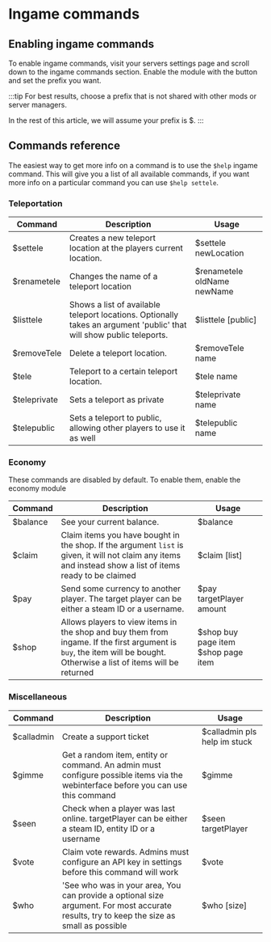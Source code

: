 # Ingame commands 

## Enabling ingame commands

To enable ingame commands, visit your servers settings page and scroll down to the ingame commands section. Enable the module with the button and set the prefix you want. 

:::tip
For best results, choose a prefix that is not shared with other mods or server managers. 

In the rest of this article, we will assume your prefix is $.
:::


## Commands reference

The easiest way to get more info on a command is to use the `$help` ingame command. This will give you a list of all available commands, if you want more info on a particular command you can use `$help settele`.

### Teleportation

| Command | Description  | Usage |
| --- | --- | --- |
| $settele | Creates a new teleport location at the players current location. | $settele newLocation |
| $renametele | Changes the name of a teleport location | $renametele oldName newName | 
| $listtele | Shows a list of available teleport locations. Optionally takes an argument 'public' that will show public teleports. | $listtele [public] |
| $removeTele | Delete a teleport location. | $removeTele name |
| $tele | Teleport to a certain teleport location.  | $tele name |
| $teleprivate | Sets a teleport as private  | $teleprivate name |
| $telepublic | Sets a teleport to public, allowing other players to use it as well  | $telepublic name |


### Economy

These commands are disabled by default. To enable them, enable the economy module

| Command | Description  | Usage |
| --- | --- | --- |
| $balance | See your current balance. | $balance  |
| $claim | Claim items you have bought in the shop. If the argument `list` is given, it will not claim any items and instead show a list of items ready to be claimed | $claim [list] |
| $pay | Send some currency to another player. The target player can be either a steam ID or a username. | $pay targetPlayer amount |
| $shop | Allows players to view items in the shop and buy them from ingame. If the first argument is `buy`, the item will be bought. Otherwise a list of items will be returned | $shop buy page item $shop page item |



### Miscellaneous

| Command | Description  | Usage |
| --- | --- | --- |
| $calladmin | Create a support ticket | $calladmin pls help im stuck  |
| $gimme | Get a random item, entity or command. An admin must configure possible items via the webinterface before you can use this command | $gimme  |
| $seen | Check when a player was last online. targetPlayer can be either a steam ID, entity ID or a username | $seen targetPlayer  |
| $vote | Claim vote rewards. Admins must configure an API key in settings before this command will work | $vote  |
| $who | 'See who was in your area, You can provide a optional size argument. For most accurate results, try to keep the size as small as possible | $who [size]  |
